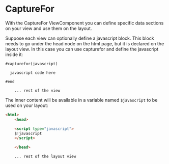 # CaptureFor

With the CaptureFor ViewComponent you can define specific data sections on your view and use them on the layout.

Suppose each view can optionally define a javascript block. This block needs to go under the head node on the html page, but it is declared on the layout view. In this case you can use capturefor and define the javascript inside it:

```
#capturefor(javascript)

  javascript code here

#end

	... rest of the view
```

The inner content will be available in a variable named `$javascript` to be used on your layout:

```html
<html>
	<head>

	<script type="javascript">
	$!javascript
	</script>

	</head>

	... rest of the layout view
```